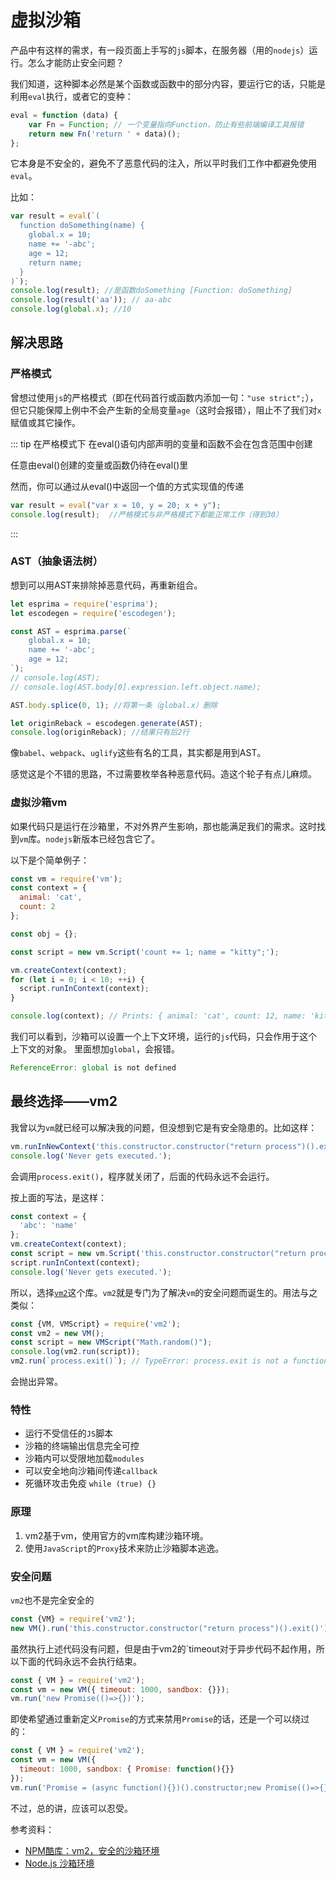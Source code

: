 # 虚拟沙箱

产品中有这样的需求，有一段页面上手写的`js`脚本，在服务器（用的`nodejs`）运行。怎么才能防止安全问题？

我们知道，这种脚本必然是某个函数或函数中的部分内容，要运行它的话，只能是利用`eval`执行，或者它的变种：

``` js
eval = function (data) {
    var Fn = Function; // 一个变量指向Function，防止有些前端编译工具报错
    return new Fn('return ' + data)();
};
```

它本身是不安全的，避免不了恶意代码的注入，所以平时我们工作中都避免使用`eval`。

比如：

``` js
var result = eval(`(
  function doSomething(name) {
    global.x = 10;
    name += '-abc';
    age = 12;
    return name;
  }
)`);
console.log(result); //是函数doSomething [Function: doSomething]
console.log(result('aa')); // aa-abc
console.log(global.x); //10
```

## 解决思路

### 严格模式

曾想过使用`js`的严格模式（即在代码首行或函数内添加一句：`"use strict";`），但它只能保障上例中不会产生新的全局变量`age`（这时会报错），阻止不了我们对`x`赋值或其它操作。

::: tip 在严格模式下
在eval()语句内部声明的变量和函数不会在包含范围中创建

任意由eval()创建的变量或函数仍待在eval()里

然而，你可以通过从eval()中返回一个值的方式实现值的传递
``` js
var result = eval("var x = 10, y = 20; x + y");
console.log(result);  //严格模式与非严格模式下都能正常工作（得到30）
```
:::

### AST（抽象语法树）

想到可以用AST来排除掉恶意代码，再重新组合。

``` js
let esprima = require('esprima');
let escodegen = require('escodegen');

const AST = esprima.parse(`
    global.x = 10;
    name += '-abc';
    age = 12;
`);
// console.log(AST);
// console.log(AST.body[0].expression.left.object.name);

AST.body.splice(0, 1); //将第一条（global.x）删除

let originReback = escodegen.generate(AST);
console.log(originReback); //结果只有后2行
```

像`babel`、`webpack`、`uglify`这些有名的工具，其实都是用到AST。

感觉这是个不错的思路，不过需要枚举各种恶意代码。造这个轮子有点儿麻烦。

### 虚拟沙箱vm

如果代码只是运行在沙箱里，不对外界产生影响，那也能满足我们的需求。这时找到`vm`库。`nodejs`新版本已经包含它了。

以下是个简单例子：
``` js
const vm = require('vm');
const context = {
  animal: 'cat',
  count: 2
};

const obj = {};

const script = new vm.Script('count += 1; name = "kitty";');

vm.createContext(context);
for (let i = 0; i < 10; ++i) {
  script.runInContext(context);
}

console.log(context); // Prints: { animal: 'cat', count: 12, name: 'kitty' }
```
我们可以看到，沙箱可以设置一个上下文环境，运行的`js`代码，只会作用于这个上下文的对象。
里面想加`global`，会报错。
``` js
ReferenceError: global is not defined
```

## 最终选择——vm2

我曾以为`vm`就已经可以解决我的问题，但没想到它是有安全隐患的。比如这样：

``` js
vm.runInNewContext('this.constructor.constructor("return process")().exit()');
console.log('Never gets executed.');
```

会调用`process.exit()`，程序就关闭了，后面的代码永远不会运行。

按上面的写法，是这样：
``` js
const context = {
  'abc': 'name'
};
vm.createContext(context);
const script = new vm.Script('this.constructor.constructor("return process")().exit()');
script.runInContext(context);
console.log('Never gets executed.');
```

所以，选择[`vm2`](https://github.com/patriksimek/vm2)这个库。`vm2`就是专门为了解决`vm`的安全问题而诞生的。用法与之类似：
``` js
const {VM, VMScript} = require('vm2');
const vm2 = new VM();
const script = new VMScript("Math.random()");
console.log(vm2.run(script));
vm2.run(`process.exit()`); // TypeError: process.exit is not a function
```
会抛出异常。

### 特性
- 运行不受信任的`JS`脚本
- 沙箱的终端输出信息完全可控
- 沙箱内可以受限地加载`modules`
- 可以安全地向沙箱间传递`callback`
- 死循环攻击免疫 `while (true) {}`

### 原理
1. vm2基于vm，使用官方的vm库构建沙箱环境。
2. 使用`JavaScript`的`Proxy`技术来防止沙箱脚本逃逸。

### 安全问题

`vm2`也不是完全安全的

``` js
const {VM} = require('vm2');
new VM().run('this.constructor.constructor("return process")().exit()');
```
虽然执行上述代码没有问题，但是由于vm2的`timeout对于异步代码不起作用，所以下面的代码永远不会执行结束。

``` js
const { VM } = require('vm2');
const vm = new VM({ timeout: 1000, sandbox: {}});
vm.run('new Promise(()=>{})');
```

即使希望通过重新定义`Promise`的方式来禁用`Promise`的话，还是一个可以绕过的：
``` js
const { VM } = require('vm2');
const vm = new VM({
  timeout: 1000, sandbox: { Promise: function(){}}
});
vm.run('Promise = (async function(){})().constructor;new Promise(()=>{});');
```
不过，总的讲，应该可以忍受。

参考资料：
- [NPM酷库：vm2，安全的沙箱环境](https://segmentfault.com/a/1190000012672620)
- [Node.js 沙箱环境](https://segmentfault.com/a/1190000014852483)
